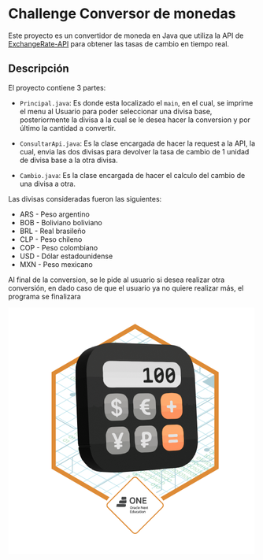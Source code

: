 # Challenge Conversor de monedas

Este proyecto es un convertidor de moneda en Java que utiliza la API de [ExchangeRate-API](https://www.exchangerate-api.com) para obtener las tasas de cambio en tiempo real.

## Descripción

El proyecto contiene 3 partes:

- `Principal.java`: Es donde esta localizado el `main`, en el cual, se imprime el menu al Usuario para poder seleccionar una divisa base, posteriormente la divisa a la cual se le desea hacer la conversion y por último la cantidad a convertir. 

- `ConsultarApi.java`: Es la clase encargada de hacer la request a la API, la cual, envia las dos divisas para devolver la tasa de cambio de 1 unidad de divisa base a la otra divisa.

- `Cambio.java`: Es la clase encargada de hacer el calculo del cambio de una divisa a otra.

Las divisas consideradas fueron las siguientes: 
- ARS - Peso argentino
- BOB - Boliviano boliviano
- BRL - Real brasileño
- CLP - Peso chileno
- COP - Peso colombiano
- USD - Dólar estadounidense
- MXN - Peso mexicano

Al final de la conversion, se le pide al usuario si desea realizar otra conversión, en dado caso de que el usuario ya no quiere realizar más, el programa se finalizara

<img src="Badge-Conversor.png">
